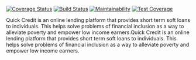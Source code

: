 [![Coverage Status](https://coveralls.io/repos/github/TheMottoRw/quickcredit/badge.svg?branch=challenge-api)](https://coveralls.io/github/TheMottoRw/quickcredit?branch=develop)
[![Build Status](https://travis-ci.com/TheMottoRw/quickcredit.svg?branch=develop)](https://travis-ci.com/TheMottoRw/quickcredit)
[![Maintainability](https://api.codeclimate.com/v1/badges/9f7c15bd517e7bb3089c/maintainability)](https://codeclimate.com/github/TheMottoRw/quickcredit/maintainability)
[![Test Coverage](https://api.codeclimate.com/v1/badges/9f7c15bd517e7bb3089c/test_coverage)](https://codeclimate.com/github/TheMottoRw/quickcredit/test_coverage)

Quick Credit is an online lending platform that provides short term soft loans to individuals. This
helps solve problems of financial inclusion as a way to alleviate poverty and empower low
income earners.Quick Credit is an online lending platform that provides short term soft loans to individuals. This helps solve problems of financial inclusion as a way to alleviate poverty and empower low income earners.
